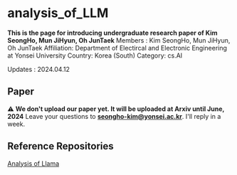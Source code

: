 # analysis_of_LLM
**This is the page for introducing undergraduate research paper of Kim SeongHo, Mun JiHyun, Oh JunTaek**
Members : Kim SeongHo, Mun JiHyun, Oh JunTaek
Affiliation: Department of Electircal and Electronic Engineering at Yonsei University
Country: Korea (South)
Category: cs.AI

Updates : 2024.04.12

## Paper
⚠️ **We don't upload our paper yet. It will be uploaded at Arxiv until June, 2024**
Leave your questions to **seongho-kim@yonsei.ac.kr**. I'll reply in a week.

## Reference Repositories
[Analysis of Llama](https://github.com/seongho-git/lab_llama2)
